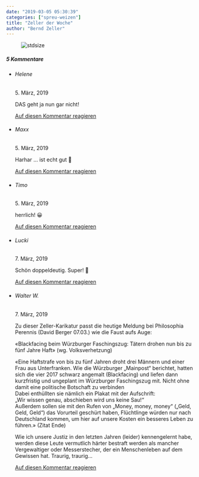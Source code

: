 ```yaml
---
date: "2019-03-05 05:30:39"
categories: ["spreu-weizen"]
title: "Zeller der Woche"
author: "Bernd Zeller"
---
```



<figure>
<img src="https://www.publicomag.com/wp-content/uploads/2019/03/Blackfacing-im-Karneval-1320x932.jpg" alt=stdsize>
</figure>


<!--more-->
<h5 class="comments-h">
5 Kommentare </h5>
<ul class="commentlist">
<li class="comment even thread-even depth-1 clearfix" id="li-comment-8916">
<h6 class="author">Helene</h6> <span class="date">5. März, 2019</span>



DAS geht ja nun gar nicht!

<a rel="nofollow" class="comment-reply-link" href="#comment-8916" data-commentid="8916" data-postid="8425" data-belowelement="comment-8916" data-respondelement="respond" data-replyto="Antworte auf Helene" aria-label="Antworte auf Helene">Auf diesen Kommentar reagieren</a> 


</li>
<li class="comment odd alt thread-odd thread-alt depth-1 clearfix" id="li-comment-8923">
<h6 class="author">Maxx</h6> <span class="date">5. März, 2019</span>



Harhar &#8230; ist echt gut 🙂

<a rel="nofollow" class="comment-reply-link" href="#comment-8923" data-commentid="8923" data-postid="8425" data-belowelement="comment-8923" data-respondelement="respond" data-replyto="Antworte auf Maxx" aria-label="Antworte auf Maxx">Auf diesen Kommentar reagieren</a> 


</li>
<li class="comment even thread-even depth-1 clearfix" id="li-comment-8928">
<h6 class="author">Timo</h6> <span class="date">5. März, 2019</span>



herrlich! 😀

<a rel="nofollow" class="comment-reply-link" href="#comment-8928" data-commentid="8928" data-postid="8425" data-belowelement="comment-8928" data-respondelement="respond" data-replyto="Antworte auf Timo" aria-label="Antworte auf Timo">Auf diesen Kommentar reagieren</a> 


</li>
<li class="comment odd alt thread-odd thread-alt depth-1 clearfix" id="li-comment-8957">
<h6 class="author">Lucki</h6> <span class="date">7. März, 2019</span>



Schön doppeldeutig. Super! 🙂

<a rel="nofollow" class="comment-reply-link" href="#comment-8957" data-commentid="8957" data-postid="8425" data-belowelement="comment-8957" data-respondelement="respond" data-replyto="Antworte auf Lucki" aria-label="Antworte auf Lucki">Auf diesen Kommentar reagieren</a> 


</li>
<li class="comment even thread-even depth-1 clearfix" id="li-comment-8961">
<h6 class="author">Walter W.</h6> <span class="date">7. März, 2019</span>



Zu dieser Zeller-Karikatur passt die heutige Meldung bei Philosophia Perennis (David Berger 07.03.) wie die Faust aufs Auge: 

«Blackfacing beim Würzburger Faschingszug: Tätern drohen nun bis zu fünf Jahre Haft» (wg. Volksverhetzung)

«Eine Haftstrafe von bis zu fünf Jahren droht drei Männern und einer Frau aus Unterfranken. Wie die Würzburger „Mainpost“ berichtet, hatten sich die vier 2017 schwarz angemalt (Blackfacing) und liefen dann kurzfristig und ungeplant im Würzburger Faschingszug mit. Nicht ohne damit eine politische Botschaft zu verbinden<br>
Dabei enthüllten sie nämlich ein Plakat mit der Aufschrift:<br>
„Wir wissen genau, abschieben wird uns keine Sau!“<br>
Außerdem sollen sie mit den Rufen von „Money, money, money“ („Geld, Geld, Geld“) das Vorurteil geschürt haben, Flüchtlinge würden nur nach Deutschland kommen, um hier auf unsere Kosten ein besseres Leben zu führen.» (Zitat Ende)

Wie ich unsere Justiz in den letzten Jahren (leider) kennengelernt habe, werden diese Leute vermutlich härter bestraft werden als mancher Vergewaltiger oder Messerstecher, der ein Menschenleben auf dem Gewissen hat. Traurig, traurig&#8230;

<a rel="nofollow" class="comment-reply-link" href="#comment-8961" data-commentid="8961" data-postid="8425" data-belowelement="comment-8961" data-respondelement="respond" data-replyto="Antworte auf Walter W." aria-label="Antworte auf Walter W.">Auf diesen Kommentar reagieren</a> 


</li>
</ul>
